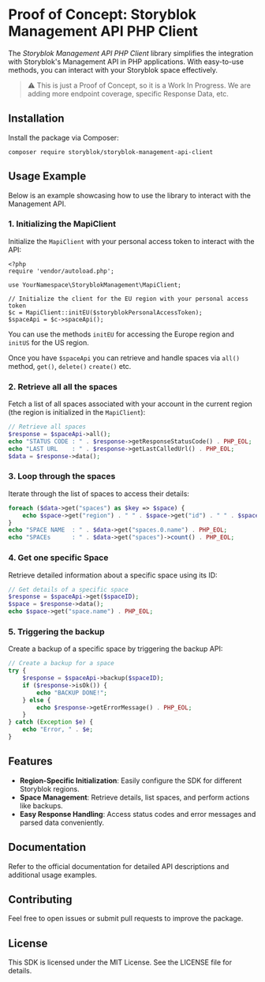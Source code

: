 # Proof of Concept: Storyblok Management API PHP Client

The *Storyblok Management API PHP Client* library simplifies the integration with Storyblok's Management API in PHP applications. With easy-to-use methods, you can interact with your Storyblok space effectively.

> ⚠️ This is just a Proof of Concept, so it is a Work In Progress. We are adding more endpoint coverage, specific Response Data, etc.

## Installation

Install the package via Composer:

```
composer require storyblok/storyblok-management-api-client
```

## Usage Example

Below is an example showcasing how to use the library to interact with the Management API.

### 1. Initializing the MapiClient

Initialize the `MapiClient` with your personal access token to interact with the API:

```
<?php
require 'vendor/autoload.php';

use YourNamespace\StoryblokManagement\MapiClient;

// Initialize the client for the EU region with your personal access token
$c = MapiClient::initEU($storyblokPersonalAccessToken);
$spaceApi = $c->spaceApi();
```

You can use the methods `initEU` for accessing the Europe region and `initUS` for the US region.

Once you have `$spaceApi` you can retrieve and handle spaces via `all()` method, `get()`, `delete()` `create()` etc.

### 2. Retrieve all all the spaces

Fetch a list of all spaces associated with your account in the current region (the region is initialized in the `MapiClient`):

```php
// Retrieve all spaces
$response = $spaceApi->all();
echo "STATUS CODE : " . $response->getResponseStatusCode() . PHP_EOL;
echo "LAST URL    : " . $response->getLastCalledUrl() . PHP_EOL;
$data = $response->data();
```

### 3. Loop through the spaces

Iterate through the list of spaces to access their details:

```php
foreach ($data->get("spaces") as $key => $space) {
    echo $space->get("region") . " " . $space->get("id") . " " . $space->get("name") . PHP_EOL;
}
echo "SPACE NAME  : " . $data->get("spaces.0.name") . PHP_EOL;
echo "SPACEs      : " . $data->get("spaces")->count() . PHP_EOL;
```

### 4. Get one specific Space

Retrieve detailed information about a specific space using its ID:

```php
// Get details of a specific space
$response = $spaceApi->get($spaceID);
$space = $response->data();
echo $space->get("space.name") . PHP_EOL;
```

### 5. Triggering the backup

Create a backup of a specific space by triggering the backup API:

```php
// Create a backup for a space
try {
    $response = $spaceApi->backup($spaceID);
    if ($response->isOk()) {
        echo "BACKUP DONE!";
    } else {
        echo $response->getErrorMessage() . PHP_EOL;
    }
} catch (Exception $e) {
    echo "Error, " . $e;
}
```

## Features

- **Region-Specific Initialization**: Easily configure the SDK for different Storyblok regions.
- **Space Management**: Retrieve details, list spaces, and perform actions like backups.
- **Easy Response Handling**: Access status codes and error messages and parsed data conveniently.

## Documentation

Refer to the official documentation for detailed API descriptions and additional usage examples.

## Contributing

Feel free to open issues or submit pull requests to improve the package.

## License

This SDK is licensed under the MIT License. See the LICENSE file for details.
